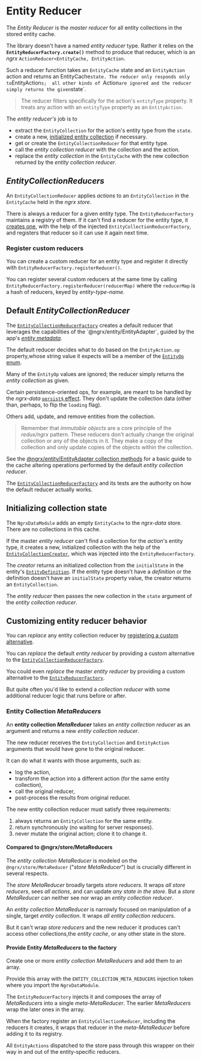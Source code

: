 # Entity Reducer

The _Entity Reducer_ is the _master reducer_ for all entity collections in the stored entity cache.

<a name="reducer-factory"></a>

The library doesn't have a named _entity reducer_ type.
Rather it relies on the **`EntityReducerFactory.create()`** method to produce that reducer,
which is an _ngrx_ `ActionReducer<EntityCache, EntityAction`.

Such a reducer function takes an `EntityCache` state and an `EntityAction` action
and returns an EntityCache` state.
The reducer only responds only to `EntityAction`s; 
all other kinds of `Action` are ignored and the reducer simply returns the given `state`.

>The reducer filters specifically for the action's `entityType` property.
It treats any action with an `entityType` property as an `EntityAction`.

The _entity reducer's_ job is to 
* extract the `EntityCollection` for the action's entity type from the `state`.
* create a new, [initialized entity collection](#initialize) if necessary.
* get or create the `EntityCollectionReducer` for that entity type.
* call the _entity collection reducer_ with the collection and the action.
* replace the _entity collection_ in the `EntityCache` with the new collection returned by the _entity collection reducer_.

## _EntityCollectionReducers_

An `EntityCollectionReducer` applies _actions_ to an `EntityCollection` in the `EntityCache` held in the _ngrx store_.

There is always a reducer for a given entity type.
The `EntityReducerFactory` maintains a registry of them.
If it can't find a reducer for the entity type, it [creates one](#collection-reducer-factory), with the help
of the injected `EntityCollectionReducerFactory`, and registers that reducer
so it can use it again next time.

<a name="register"></a>
### Register custom reducers

You can create a custom reducer for an entity type and
register it directly with `EntityReducerFactory.registerReducer()`.

You can register several custom reducers at the same time
by calling `EntityReducerFactory.registerReducer(reducerMap)` where
the `reducerMap` is a hash of reducers, keyed by _entity-type-name_.

<a name="collection-reducer-factory"></a>
## Default _EntityCollectionReducer_

The [`EntityCollectionReducerFactory`](../lib/src/reducers/entity-collection-reducer.ts`)
creates a default reducer that leverages the capabilities of the `@ngrx/entity/EntityAdapter`, 
guided by the app's [_entity metadata_](guide/entity-metadata.md).

The default reducer decides what to do based on the `EntityAction.op` property,whose string value it expects will be a member of the
[`EntityOp` enum](../lib/src/actions/entity-actions.ts).

Many of the `EntityOp` values are ignored; the reducer simply returns the
_entity collection_ as given.

Certain persistence-oriented ops, for example,
are meant to be handled by the _ngrx-data_ [`persist$` effect](guide/entity-effects.md).
They don't update the collection data (other than, perhaps, to flip the `loading` flag).

Others add, update, and remove entities from the collection.

> Remember that _immutable objects_ are a core principle of the _redux/ngrx_ pattern.
These reducers don't actually change the original collection or any of the objects in it.
They make a copy of the collection and only update copies of the objects within the collection.

See the [@ngrx/entity/EntityAdapter collection methods](https://github.com/ngrx/platform/blob/master/docs/entity/adapter.md#adapter-collection-methods) for a basic guide to the
cache altering operations performed by the default _entity collection reducer_.

The [`EntityCollectionReducerFactory`](../lib/src/reducers/entity-collection-reducer.ts`) and its tests are the authority on how the default reducer actually works.

<a name='initialize'></a>
## Initializing collection state

The `NgrxDataModule` adds an empty `EntityCache` to the _ngrx-data_ store. 
There are no collections in this cache.

If the master _entity reducer_ can't find a collection for the _action_'s entity type, 
it creates a new, initialized collection with the help of the
[`EntityCollectionCreator`](../lib/src/reducers/entity-collection-creator.ts), which was
injected into the `EntityReducerFactory`.

The _creator_ returns an initialized collection from the `initialState` in the entity's 
[`EntityDefinition`](../lib/src/entity-metadata/entity-definition.ts).
If the entity type doesn't have a _definition_ or the definition doesn't have an `initialState` property value, 
the creator returns an `EntityCollection`.

The _entity reducer_ then passes the new collection in the `state` argument of the _entity collection reducer_.

<a name="customizing"></a>
## Customizing entity reducer behavior

You can _replace_ any entity collection reducer by [registering a custom alternative](#register).

You can _replace_ the default _entity reducer_ by
providing a custom alternative to the [`EntityCollectionReducerFactory`](#collection-reducer-factory).

You could even _replace_ the master _entity reducer_ by
providing a custom alternative to the [`EntityReducerFactory`](#reducer-factory).

But quite often you'd like to extend a _collection reducer_ with some additional reducer logic that runs before or after.

<a name='collection-meta-reducers'></a>
### Entity Collection _MetaReducers_

An **entity collection _MetaReducer_** takes an _entity collection reducer_ as an argument and 
returns a new _entity collection reducer_.

The new reducer receives the `EntityCollection` and `EntityAction` arguments that would have gone to the original reducer.

It can do what it wants with those arguments, such as:
* log the action, 
* transform the action into a different action (for the same entity collection),
* call the original reducer, 
* post-process the results from original reducer.

The new entity collection reducer must satisfy three requirements:
1. always returns an `EntityCollection` for the same entity.
1. return synchronously (no waiting for server responses).
1. never mutate the original action; clone it to change it.

#### Compared to @ngrx/store/MetaReducers

The _entity collection MetaReducer_ is modeled on the `@ngrx/store/MetaReducer` ("_store MetaReducer_") but is crucially different in several respects.

The _store MetaReducer_ broadly targets _store reducers_.
It wraps _all store reducers_, sees _all actions_, and can update _any state in the store_.
But a _store MetaReducer_ can neither see nor wrap an _entity collection reducer_.

An _entity collection MetaReducer_ is narrowly focused on manipulation of a single, target _entity collection_.
It wraps _all entity collection reducers_.

But it can't wrap _store reducers_ and
the new reducer it produces can't access other collections,the _entity cache_, or any other state in the store.

#### Provide Entity _MetaReducers_ to the factory

Create one or more _entity collection MetaReducers_ and
add them to an array.

Provide this array  with the `ENTITY_COLLECTION_META_REDUCERS` injection token
where you import the `NgrxDataModule`.

The `EntityReducerFactory` injects it and composes the
array of _MetaReducers_ into a single _meta-MetaReducer_.
The earlier _MetaReducers_ wrap the later ones in the array.

When the factory register an `EntityCollectionReducer`, including the reducers it creates, 
it wraps that reducer in the _meta-MetaReducer_ before
adding it to its registry.

All `EntityActions` dispatched to the store pass through this wrapper on their way in and out of the entity-specific reducers.

